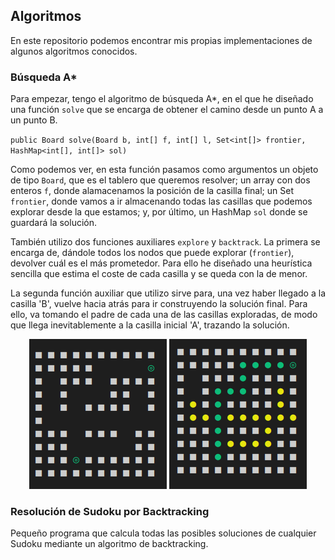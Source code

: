 ## Algoritmos

En este repositorio podemos encontrar mis propias implementaciones de algunos algoritmos conocidos.

### Búsqueda A*

Para empezar, tengo el algoritmo de búsqueda A*, en el que he diseñado una función `solve` que se encarga de obtener el camino desde un punto A a un punto B.

`public Board solve(Board b, int[] f, int[] l, Set<int[]> frontier, HashMap<int[], int[]> sol)`

Como podemos ver, en esta función pasamos como argumentos un objeto de tipo `Board`, que es el tablero que queremos resolver; un array con dos enteros `f`, donde alamacenamos la posición de la casilla final; un Set `frontier`, donde vamos a ir almacenando todas las casillas que podemos explorar desde la que estamos; y, por último, un HashMap `sol` donde se guardará la solución. 

También utilizo dos funciones auxiliares `explore` y `backtrack`. La primera se encarga de, dándole todos los nodos que puede explorar (`frontier`), devolver cuál es el más prometedor. Para ello he diseñado una heurística sencilla que estima el coste de cada casilla y se queda con la de menor. 

La segunda función auxiliar que utilizo sirve para, una vez haber llegado a la casilla 'B', vuelve hacia atrás para ir construyendo la solución final. Para ello, va tomando el padre de cada una de las casillas exploradas, de modo que llega inevitablemente a la casilla inicial 'A', trazando la solución.

<center>

![](/a-search/imgs/unsolved.png) ![](/a-search/imgs/solved.png)
</center>

### Resolución de Sudoku por Backtracking

Pequeño programa que calcula todas las posibles soluciones de cualquier Sudoku mediante un algoritmo de backtracking.

